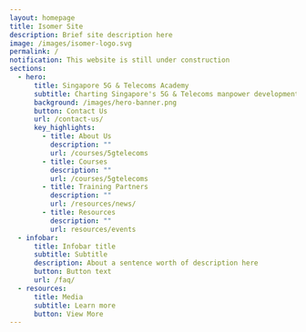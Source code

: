 ```yaml
---
layout: homepage
title: Isomer Site
description: Brief site description here
image: /images/isomer-logo.svg
permalink: /
notification: This website is still under construction
sections:
  - hero:
      title: Singapore 5G & Telecoms Academy
      subtitle: Charting Singapore's 5G & Telecoms manpower development with you
      background: /images/hero-banner.png
      button: Contact Us
      url: /contact-us/
      key_highlights:
        - title: About Us
          description: ""
          url: /courses/5gtelecoms
        - title: Courses
          description: ""
          url: /courses/5gtelecoms
        - title: Training Partners
          description: ""
          url: /resources/news/
        - title: Resources
          description: ""
          url: resources/events
  - infobar:
      title: Infobar title
      subtitle: Subtitle
      description: About a sentence worth of description here
      button: Button text
      url: /faq/
  - resources:
      title: Media
      subtitle: Learn more
      button: View More
---
```

